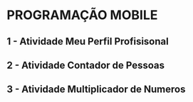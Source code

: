 # PROGRAMAÇÃO MOBILE

## 1 - Atividade Meu Perfil Profisisonal 
## 2 - Atividade Contador de Pessoas 
## 3 - Atividade Multiplicador de Numeros 
 
